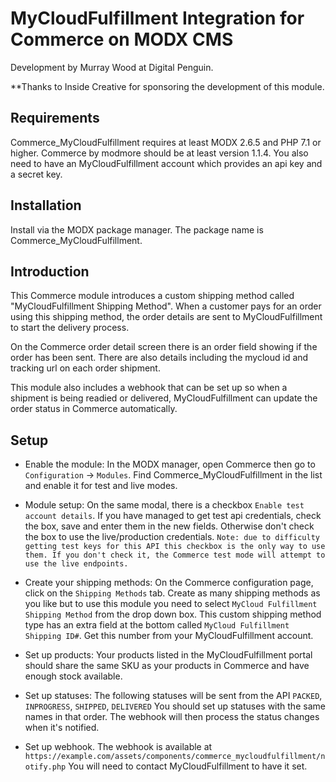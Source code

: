 # MyCloudFulfillment Integration for Commerce on MODX CMS
Development by Murray Wood at Digital Penguin.

**Thanks to Inside Creative for sponsoring the development of this module.

## Requirements
Commerce_MyCloudFulfillment requires at least MODX 2.6.5 and PHP 7.1 or higher. Commerce by modmore should be at least version 1.1.4. You also need to have an MyCloudFulfillment account which provides an api key and a secret key.

## Installation
Install via the MODX package manager. The package name is Commerce_MyCloudFulfillment.

## Introduction
This Commerce module introduces a custom shipping method called "MyCloudFulfillment Shipping Method".
When a customer pays for an order using this shipping method, the order details are sent to MyCloudFulfillment to start the delivery process.

On the Commerce order detail screen there is an order field showing if the order has been sent.
There are also details including the mycloud id and tracking url on each order shipment.

This module also includes a webhook that can be set up so when a shipment is being readied or delivered, 
MyCloudFulfillment can update the order status in Commerce automatically.

## Setup
- Enable the module: In the MODX manager, open Commerce then go to `Configuration` -> `Modules`.
Find Commerce_MyCloudFulfillment in the list and enable it for test and live modes.
  

- Module setup: On the same modal, there is a checkbox `Enable test account details`. If you have 
managed to get test api credentials, check the box, save and enter them in the new fields. Otherwise don't check the box to use the live/production credentials.
  `Note: due to difficulty getting test keys for this API this checkbox is the only way to use them. If you don't check it, the Commerce test mode will attempt to use the live endpoints.`
  

- Create your shipping methods: On the Commerce configuration page, click on the `Shipping Methods` tab. 
Create as many shipping methods as you like but to use this module you need to select `MyCloud Fulfillment Shipping Method` from the drop down box.
  This custom shipping method type has an extra field at the bottom called `MyCloud Fulfillment Shipping ID#`.
  Get this number from your MyCloudFulfillment account.
  
- Set up products: Your products listed in the MyCloudFulfillment portal should share the same
SKU as your products in Commerce and have enough stock available.

- Set up statuses: The following statuses will be sent from the API `PACKED`, `INPROGRESS`, `SHIPPED`, `DELIVERED`
You should set up statuses with the same names in that order. The webhook will then process the status changes when it's notified.
  

- Set up webhook. The webhook is available at `https://example.com/assets/components/commerce_mycloudfulfillment/notify.php`
You will need to contact MyCloudFulfillment to have it set.
  
